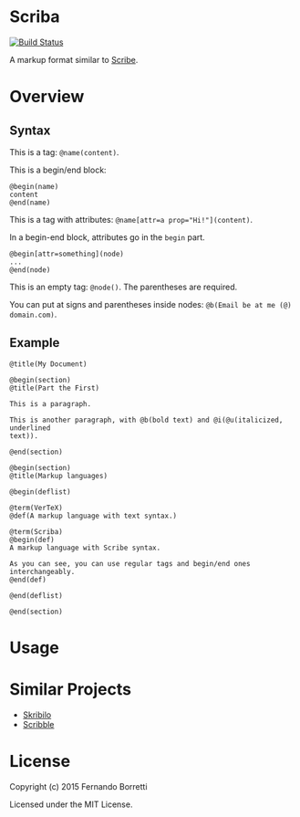 # Scriba

[![Build Status](https://travis-ci.org/CommonDoc/scriba.svg?branch=master)](https://travis-ci.org/CommonDoc/scriba)

A markup format similar to [Scribe](http://en.wikipedia.org/wiki/Scribe_%28markup_language%29).

# Overview

## Syntax

This is a tag: `@name(content)`.

This is a begin/end block:

```
@begin(name)
content
@end(name)
```

This is a tag with attributes: `@name[attr=a prop="Hi!"](content)`.

In a begin-end block, attributes go in the `begin` part.

```
@begin[attr=something](node)
...
@end(node)
```

This is an empty tag: `@node()`. The parentheses are required.

You can put at signs and parentheses inside nodes: `@b(Email be at me (@)
domain.com)`.

## Example

```
@title(My Document)

@begin(section)
@title(Part the First)

This is a paragraph.

This is another paragraph, with @b(bold text) and @i(@u(italicized, underlined
text)).

@end(section)

@begin(section)
@title(Markup languages)

@begin(deflist)

@term(VerTeX)
@def(A markup language with text syntax.)

@term(Scriba)
@begin(def)
A markup language with Scribe syntax.

As you can see, you can use regular tags and begin/end ones interchangeably.
@end(def)

@end(deflist)

@end(section)
```

# Usage

# Similar Projects

* [Skribilo](http://www.nongnu.org/skribilo/)
* [Scribble](http://quickdocs.org/scribble/)

# License

Copyright (c) 2015 Fernando Borretti

Licensed under the MIT License.
